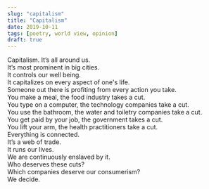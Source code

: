 ```yaml
---
slug: "capitalism"
title: "Capitalism"
date: 2019-10-11
tags: [poetry, world view, opinion]
draft: true
---
```


Capitalism. It’s all around us. <br/>
It’s most prominent in big cities.<br/>
It controls our well being.<br/>
It capitalizes on every aspect of one's life.<br/>
Someone out there is profiting from every action you take.<br/>
You make a meal, the food industry takes a cut.<br/>
You type on a computer, the technology companies take a cut.<br/>
You use the bathroom, the water and toiletry companies take a cut.<br/>
You get paid by your job, the government takes a cut.<br/>
You lift your arm, the health practitioners take a cut.<br/>
Everything is connected.<br/>
It’s a web of trade.<br/>
It runs our lives.<br/>
We are continuously enslaved by it.<br/>
Who deserves these cuts?<br/>
Which companies deserve our consumerism?<br/>
We decide.
